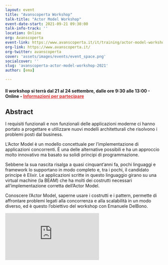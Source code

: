 ```yaml
---
layout: event
title: "Avanscoperta Workshop"
talk-title: "Actor Model Workshop"
event-date-start: 2021-09-21 09:30:00
talk-info-track: ''
location: Online
org: Avanscoperta
event-link: https://www.avanscoperta.it/it/training/actor-model-workshop/
org-link: https://www.avanscoperta.it/
org-twitter: avanscoperta
cover: 'assets/images/events/event_space.png'
socialcover: ''
slug: 'avanscoperta-actor-model-workshop-2021'
author: [ema]

---
```

#### Il workshop si terrà dal 21 al 24 settembre, dalle ore 9:30 alle 13:00 - Online - <a href="https://www.avanscoperta.it/it/training/actor-model-workshop/" target="_blank" style="color:#d93232">Informazioni per partecipare</a>
## Abstract
I requisiti funzionali e non funzionali delle applicazioni moderne ci hanno portato a progettare e utilizzare nuovi modelli architetturali che risolvono i problemi posti dal business.

L’Actor Model è un modello concettuale per l’implementazione di applicazioni concorrenti. È una delle alternative possibili e ha un approccio molto innovativo ma basato su solidi principi di programmazione.

Sebbene la sua nascita risalga a quasi cinquant’anni fa, pochi linguaggi e framework lo supportano in modo completo e, tra i pochi, il candidato principe è Elixir. Le applicazioni scritte in questo linguaggio girano su una virtual machine (la BEAM) che ha molti dei costrutti necessari all’implementazione corretta dell’Actor Model.

Conoscere l’Actor Model, saperne usare i costrutti e i pattern, permette di affrontare problemi legati alla concorrenza e alla scalabilità in un modo diverso, ed è questo l’obiettivo del workshop con Emanuele DelBono.

<div class="responsive-iframe-container-16">
<iframe class="responsive-iframe" src="https://www.youtube.com/embed/Noa9qQufzno" frameborder="0" allow="accelerometer; autoplay; clipboard-write; encrypted-media; gyroscope; picture-in-picture" allowfullscreen></iframe>
</div>
</div>
